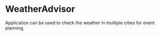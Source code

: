 # WeatherAdvisor
Application can be used to check the weather in multiple cities for event planning.
